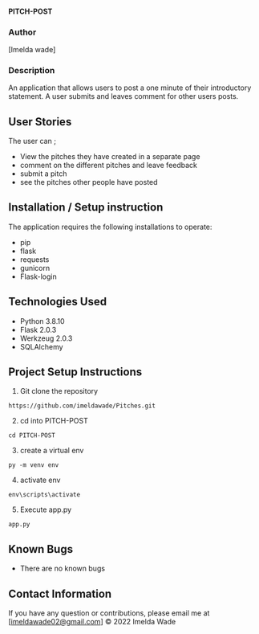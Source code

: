 #### PITCH-POST
### Author
[Imelda wade]
### Description
An application that allows users to post a one minute of their introductory statement. A user submits and leaves comment for other users posts.
## User Stories
The user can ;
-  View the pitches they have created in a separate page
-  comment on the different pitches and leave feedback
-  submit a pitch
-  see the pitches other people have posted
## Installation / Setup instruction
The application requires the following installations to operate:
- pip
- flask
- requests
- gunicorn
- Flask-login
## Technologies Used
- Python 3.8.10
- Flask 2.0.3
- Werkzeug 2.0.3
- SQLAlchemy
## Project Setup Instructions
1) Git clone the repository
```
https://github.com/imeldawade/Pitches.git
```
2. cd into  PITCH-POST
```
cd PITCH-POST
```
3. create a virtual env
```
py -m venv env
```
4. activate env
```
env\scripts\activate
```
5. Execute app.py
```
app.py
```
## Known Bugs
- There are no known bugs

## Contact Information
If you have any question or contributions, please email me at [imeldawade02@gmail.com]
© 2022 Imelda Wade